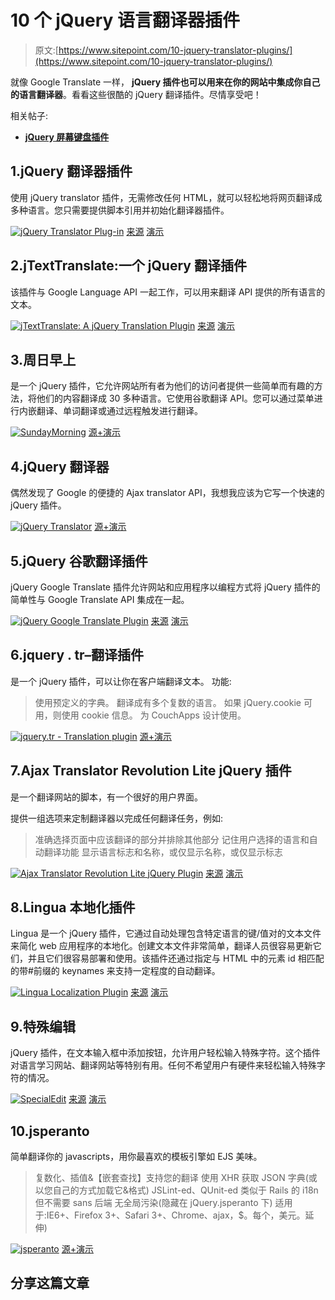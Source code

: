 # 10 个 jQuery 语言翻译器插件

> 原文:[https://www.sitepoint.com/10-jquery-translator-plugins/](https://www.sitepoint.com/10-jquery-translator-plugins/)

就像 Google Translate 一样， **jQuery 插件也可以用来在你的网站中集成你自己的语言翻译器**。看看这些很酷的 jQuery 翻译插件。尽情享受吧！

相关帖子:

*   [**jQuery 屏幕键盘插件**](http://www.jquery4u.com/plugins/jquery-screen-keyboard-plugin/)

## 1.jQuery 翻译器插件

使用 jQuery translator 插件，无需修改任何 HTML，就可以轻松地将网页翻译成多种语言。您只需要提供脚本引用并初始化翻译器插件。

 [![jQuery Translator Plug-in](../Images/2b38c3e5ab07d8d3c768160a751a40af.png)](http://jquery.bunkerhill.com/) 
[来源](http://jquery.bunkerhill.com/)
[演示](http://msaccess2web.com/)

## 2.jTextTranslate:一个 jQuery 翻译插件

该插件与 Google Language API 一起工作，可以用来翻译 API 提供的所有语言的文本。

 [![jTextTranslate: A jQuery Translation Plugin](../Images/139ccd170695968049eb465d6b3b6d12.png)](http://tympanus.net/codrops/2009/11/30/jtexttranslate-a-jquery-translation-plugin/) 
[来源](http://tympanus.net/codrops/2009/11/30/jtexttranslate-a-jquery-translation-plugin/)
[演示](http://tympanus.net/jTextTranslate/)

## 3.周日早上

是一个 jQuery 插件，它允许网站所有者为他们的访问者提供一些简单而有趣的方法，将他们的内容翻译成 30 多种语言。它使用谷歌翻译 API。您可以通过菜单进行内嵌翻译、单词翻译或通过远程触发进行翻译。

 [![SundayMorning](../Images/0f2e2c55fd32cc768953413570b30aa0.png)](http://sundaymorning.jaysalvat.com/) 
[源+演示](http://sundaymorning.jaysalvat.com/)

## 4.jQuery 翻译器

偶然发现了 Google 的便捷的 Ajax translator API，我想我应该为它写一个快速的 jQuery 插件。

 [![jQuery Translator](../Images/754b98b0c945f1a75ee72f2a73dbe5d5.png)](http://charlesmarshall.co.uk/jquery/2010/01/24/jquery-translator.html) 
[源+演示](http://charlesmarshall.co.uk/jquery/2010/01/24/jquery-translator.html)

## 5.jQuery 谷歌翻译插件

jQuery Google Translate 插件允许网站和应用程序以编程方式将 jQuery 插件的简单性与 Google Translate API 集成在一起。

 [![jQuery Google Translate Plugin](../Images/a43e3a8c4b81a787564c07fc0fedc5fc.png)](http://www.superawesomejquery.com/plugins/2_jquery-google-translate-plugin/) 
[来源](http://www.superawesomejquery.com/plugins/2_jquery-google-translate-plugin/)
[演示](http://www.superawesomejquery.com/plugins/2_jquery-google-translate-plugin/demos/)

## 6.jquery . tr–翻译插件

是一个 jQuery 插件，可以让你在客户端翻译文本。
功能:
>使用预定义的字典。
>翻译成有多个复数的语言。
>如果 jQuery.cookie 可用，则使用 cookie 信息。
>为 CouchApps 设计使用。

 [![jquery.tr - Translation plugin](../Images/4405a06d7ba59ce010d9e927459af29c.png)](https://github.com/Bloutiouf/jquery.tr) 
[源+演示](https://github.com/Bloutiouf/jquery.tr)

## 7.Ajax Translator Revolution Lite jQuery 插件

是一个翻译网站的脚本，有一个很好的用户界面。

提供一组选项来定制翻译器以完成任何翻译任务，例如:
>准确选择页面中应该翻译的部分并排除其他部分
>记住用户选择的语言和自动翻译功能
>显示语言标志和名称，或仅显示名称，或仅显示标志

 [![Ajax Translator Revolution Lite jQuery Plugin](../Images/cad8a4b9efc2f2a199b29a222a09a36a.png)](http://codecanyon.net/item/ajax-translator-revolution-lite-jquery-plugin/246175?ref=jtop) 
[来源](http://codecanyon.net/item/ajax-translator-revolution-lite-jquery-plugin/246175?ref=jtop)
[演示](http://codecanyon.net/item/ajax-translator-revolution-lite-jquery-plugin/full_screen_preview/246175)

## 8.Lingua 本地化插件

Lingua 是一个 jQuery 插件，它通过自动处理包含特定语言的键/值对的文本文件来简化 web 应用程序的本地化。创建文本文件非常简单，翻译人员很容易更新它们，并且它们很容易部署和使用。该插件还通过指定与 HTML 中的元素 id 相匹配的带#前缀的 keynames 来支持一定程度的自动翻译。

 [![Lingua Localization Plugin](../Images/ef53f6799e3a35a2748c0ecf7c3cbb4b.png)](http://www.mindmagma.com/lingua/) 
[来源](http://www.mindmagma.com/lingua/)
[演示](https://web.archive.org/web/20171202193812/www.mindmagma.com/jquery/lingua/demo.htm)

## 9.特殊编辑

jQuery 插件，在文本输入框中添加按钮，允许用户轻松输入特殊字符。这个插件对语言学习网站、翻译网站等特别有用。任何不希望用户有硬件来轻松输入特殊字符的情况。

 [![SpecialEdit](../Images/d50c89c6e726e65625faa46e7c5cb3dd.png)](http://www.ganzogo.com/projects/specialedit) 
[来源](http://www.ganzogo.com/projects/specialedit)
[演示](http://www.ganzogo.com/static/specialedit/demos/languages.html)

## 10.jsperanto

简单翻译你的 javascripts，用你最喜欢的模板引擎如 EJS 美味。
>复数化、插值&【嵌套查找】支持您的翻译
>使用 XHR 获取 JSON 字典(或以您自己的方式加载它&格式)
> JSLint-ed、QUnit-ed
>类似于 Rails 的 i18n 但不需要 sans 后端
>无全局污染(隐藏在 jQuery.jsperanto 下)
>适用于:IE6+、Firefox 3+、Safari 3+、Chrome、ajax，$。每个，美元。延伸)

 [![jsperanto](../Images/a291b5593053e12178a9da1324ee20bd.png)](https://github.com/jpjoyal/jsperanto) 
[源+演示](https://github.com/jpjoyal/jsperanto)

## 分享这篇文章